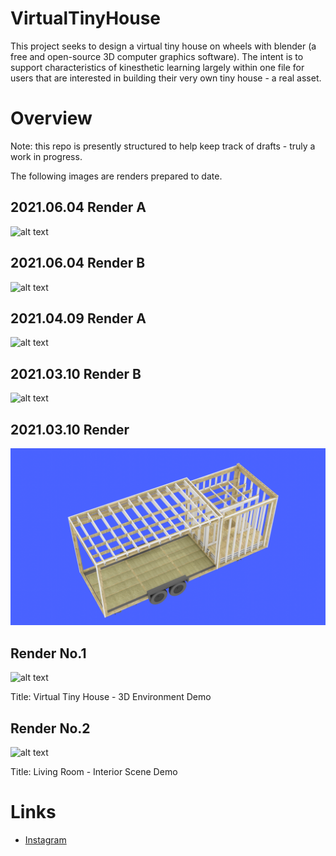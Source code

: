 # VirtualTinyHouse

This project seeks to design a virtual tiny house on wheels with blender (a free and open-source 3D computer graphics software). The intent is to support characteristics of kinesthetic learning largely within one file for users that are interested in building their very own tiny house - a real asset.

# Overview

Note: this repo is presently structured to help keep track of drafts - truly a work in progress.

The following images are renders prepared to date.

## 2021.06.04 Render A

![alt text](https://github.com/william-wml/VirtualTinyHouse/blob/master/Renders/2021.06.04-RenderA.png)

## 2021.06.04 Render B

![alt text](https://github.com/william-wml/VirtualTinyHouse/blob/master/Renders/2021.06.04-RenderB.png)

## 2021.04.09 Render A

![alt text](https://github.com/william-wml/VirtualTinyHouse/blob/master/Renders/2021.04.09-RenderA.png)

## 2021.03.10 Render B

![alt text](https://github.com/william-wml/VirtualTinyHouse/blob/master/Renders/2021.04.09-RenderB.png)

## 2021.03.10 Render

![alt text](https://github.com/william-wml/VirtualTinyHouse/blob/master/Renders/2021.03.10-VirtualTinyHouse.png)

## Render No.1

![alt text](https://github.com/william-wml/VirtualTinyHouse/blob/master/Renders/Virtual%20Tiny%20House%20-%203D%20Environment%20Demo.gif)

Title: Virtual Tiny House - 3D Environment Demo

## Render No.2

![alt text](https://github.com/william-wml/VirtualTinyHouse/blob/master/Renders/Living%20Room%20-%20Interior%20Scene%20Demo.png)

Title: Living Room - Interior Scene Demo

# Links
- [Instagram](https://www.instagram.com/virtualtinyhouse)
